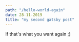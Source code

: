 ```yaml
---
path: "/hello-world-again"
date: 28-11-2019
title: "my second gatsby post"
---
```


If that's what you want again ;)
